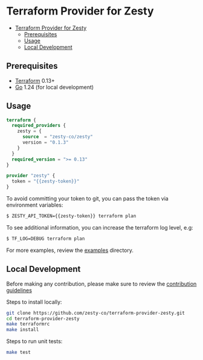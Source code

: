 # Terraform Provider for Zesty

- [Terraform Provider for Zesty](#terrform-provider-for-zesty)
    - [Prerequisites](#prerequisites)
    - [Usage](#usage)
    - [Local Development](#local-development)

## Prerequisites

- [Terraform](https://developer.hashicorp.com/terraform/install) 0.13+
- [Go](https://go.dev/doc/install) 1.24 (for local development)

## Usage

```terraform
terraform {
  required_providers {
    zesty = {
      source  = "zesty-co/zesty"
      version = "0.1.3"
    }
  }
  required_version = ">= 0.13"
}

provider "zesty" {
  token = "{{zesty-token}}"
}
```

To avoid committing your token to git, you can pass the token via environment variables:

```bash
$ ZESTY_API_TOKEN={{zesty-token}} terraform plan
```

To see additional information, you can increase the terraform log level, e.g:

```bash
$ TF_LOG=DEBUG terraform plan
```

For more examples, review the [examples](examples/) directory.

## Local Development

Before making any contribution, please make sure to review the [contribution guidelines](./CONTRIBUTING.md)

Steps to install locally:

```bash
git clone https://github.com/zesty-co/terraform-provider-zesty.git
cd terraform-provider-zesty
make terraformrc
make install
```

Steps to run unit tests:

```bash
make test
```
